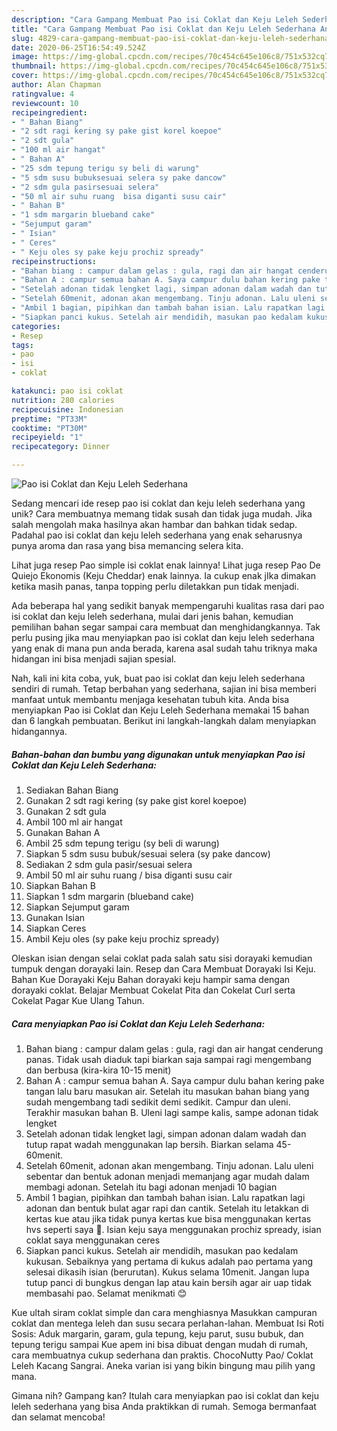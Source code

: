 ```yaml
---
description: "Cara Gampang Membuat Pao isi Coklat dan Keju Leleh Sederhana Anti Gagal"
title: "Cara Gampang Membuat Pao isi Coklat dan Keju Leleh Sederhana Anti Gagal"
slug: 4829-cara-gampang-membuat-pao-isi-coklat-dan-keju-leleh-sederhana-anti-gagal
date: 2020-06-25T16:54:49.524Z
image: https://img-global.cpcdn.com/recipes/70c454c645e106c8/751x532cq70/pao-isi-coklat-dan-keju-leleh-sederhana-foto-resep-utama.jpg
thumbnail: https://img-global.cpcdn.com/recipes/70c454c645e106c8/751x532cq70/pao-isi-coklat-dan-keju-leleh-sederhana-foto-resep-utama.jpg
cover: https://img-global.cpcdn.com/recipes/70c454c645e106c8/751x532cq70/pao-isi-coklat-dan-keju-leleh-sederhana-foto-resep-utama.jpg
author: Alan Chapman
ratingvalue: 4
reviewcount: 10
recipeingredient:
- " Bahan Biang"
- "2 sdt ragi kering sy pake gist korel koepoe"
- "2 sdt gula"
- "100 ml air hangat"
- " Bahan A"
- "25 sdm tepung terigu sy beli di warung"
- "5 sdm susu bubuksesuai selera sy pake dancow"
- "2 sdm gula pasirsesuai selera"
- "50 ml air suhu ruang  bisa diganti susu cair"
- " Bahan B"
- "1 sdm margarin blueband cake"
- "Sejumput garam"
- " Isian"
- " Ceres"
- " Keju oles sy pake keju prochiz spready"
recipeinstructions:
- "Bahan biang : campur dalam gelas : gula, ragi dan air hangat cenderung panas. Tidak usah diaduk tapi biarkan saja sampai ragi mengembang dan berbusa (kira-kira 10-15 menit)"
- "Bahan A : campur semua bahan A. Saya campur dulu bahan kering pake tangan lalu baru masukan air. Setelah itu masukan bahan biang yang sudah mengembang tadi sedikit demi sedikit. Campur dan uleni. Terakhir masukan bahan B. Uleni lagi sampe kalis, sampe adonan tidak lengket"
- "Setelah adonan tidak lengket lagi, simpan adonan dalam wadah dan tutup rapat wadah menggunakan lap bersih. Biarkan selama 45-60menit."
- "Setelah 60menit, adonan akan mengembang. Tinju adonan. Lalu uleni sebentar dan bentuk adonan menjadi memanjang agar mudah dalam membagi adonan. Setelah itu bagi adonan menjadi 10 bagian"
- "Ambil 1 bagian, pipihkan dan tambah bahan isian. Lalu rapatkan lagi adonan dan bentuk bulat agar rapi dan cantik. Setelah itu letakkan di kertas kue atau jika tidak punya kertas kue bisa menggunakan kertas hvs seperti saya 🤣. Isian keju saya menggunakan prochiz spready, isian coklat saya menggunakan ceres"
- "Siapkan panci kukus. Setelah air mendidih, masukan pao kedalam kukusan. Sebaiknya yang pertama di kukus adalah pao pertama yang selesai dikasih isian (berurutan). Kukus selama 10menit. Jangan lupa tutup panci di bungkus dengan lap atau kain bersih agar air uap tidak membasahi pao. Selamat menikmati 😊"
categories:
- Resep
tags:
- pao
- isi
- coklat

katakunci: pao isi coklat 
nutrition: 280 calories
recipecuisine: Indonesian
preptime: "PT33M"
cooktime: "PT30M"
recipeyield: "1"
recipecategory: Dinner

---
```



![Pao isi Coklat dan Keju Leleh Sederhana](https://img-global.cpcdn.com/recipes/70c454c645e106c8/751x532cq70/pao-isi-coklat-dan-keju-leleh-sederhana-foto-resep-utama.jpg)

Sedang mencari ide resep pao isi coklat dan keju leleh sederhana yang unik? Cara membuatnya memang tidak susah dan tidak juga mudah. Jika salah mengolah maka hasilnya akan hambar dan bahkan tidak sedap. Padahal pao isi coklat dan keju leleh sederhana yang enak seharusnya punya aroma dan rasa yang bisa memancing selera kita.

Lihat juga resep Pao simple isi coklat enak lainnya! Lihat juga resep Pao De Quiejo Ekonomis (Keju Cheddar) enak lainnya. Ia cukup enak jIka dimakan ketika masih panas, tanpa topping perlu diletakkan pun tidak menjadi.

Ada beberapa hal yang sedikit banyak mempengaruhi kualitas rasa dari pao isi coklat dan keju leleh sederhana, mulai dari jenis bahan, kemudian pemilihan bahan segar sampai cara membuat dan menghidangkannya. Tak perlu pusing jika mau menyiapkan pao isi coklat dan keju leleh sederhana yang enak di mana pun anda berada, karena asal sudah tahu triknya maka hidangan ini bisa menjadi sajian spesial.


Nah, kali ini kita coba, yuk, buat pao isi coklat dan keju leleh sederhana sendiri di rumah. Tetap berbahan yang sederhana, sajian ini bisa memberi manfaat untuk membantu menjaga kesehatan tubuh kita. Anda bisa menyiapkan Pao isi Coklat dan Keju Leleh Sederhana memakai 15 bahan dan 6 langkah pembuatan. Berikut ini langkah-langkah dalam menyiapkan hidangannya.

<!--inarticleads1-->

##### Bahan-bahan dan bumbu yang digunakan untuk menyiapkan Pao isi Coklat dan Keju Leleh Sederhana:

1. Sediakan  Bahan Biang
1. Gunakan 2 sdt ragi kering (sy pake gist korel koepoe)
1. Gunakan 2 sdt gula
1. Ambil 100 ml air hangat
1. Gunakan  Bahan A
1. Ambil 25 sdm tepung terigu (sy beli di warung)
1. Siapkan 5 sdm susu bubuk/sesuai selera (sy pake dancow)
1. Sediakan 2 sdm gula pasir/sesuai selera
1. Ambil 50 ml air suhu ruang / bisa diganti susu cair
1. Siapkan  Bahan B
1. Siapkan 1 sdm margarin (blueband cake)
1. Siapkan Sejumput garam
1. Gunakan  Isian
1. Siapkan  Ceres
1. Ambil  Keju oles (sy pake keju prochiz spready)


Oleskan isian dengan selai coklat pada salah satu sisi dorayaki kemudian tumpuk dengan dorayaki lain. Resep dan Cara Membuat Dorayaki Isi Keju. Bahan Kue Dorayaki Keju Bahan dorayaki keju hampir sama dengan dorayaki coklat. Belajar Membuat Cokelat Pita dan Cokelat Curl serta Cokelat Pagar Kue Ulang Tahun. 

<!--inarticleads2-->

##### Cara menyiapkan Pao isi Coklat dan Keju Leleh Sederhana:

1. Bahan biang : campur dalam gelas : gula, ragi dan air hangat cenderung panas. Tidak usah diaduk tapi biarkan saja sampai ragi mengembang dan berbusa (kira-kira 10-15 menit)
1. Bahan A : campur semua bahan A. Saya campur dulu bahan kering pake tangan lalu baru masukan air. Setelah itu masukan bahan biang yang sudah mengembang tadi sedikit demi sedikit. Campur dan uleni. Terakhir masukan bahan B. Uleni lagi sampe kalis, sampe adonan tidak lengket
1. Setelah adonan tidak lengket lagi, simpan adonan dalam wadah dan tutup rapat wadah menggunakan lap bersih. Biarkan selama 45-60menit.
1. Setelah 60menit, adonan akan mengembang. Tinju adonan. Lalu uleni sebentar dan bentuk adonan menjadi memanjang agar mudah dalam membagi adonan. Setelah itu bagi adonan menjadi 10 bagian
1. Ambil 1 bagian, pipihkan dan tambah bahan isian. Lalu rapatkan lagi adonan dan bentuk bulat agar rapi dan cantik. Setelah itu letakkan di kertas kue atau jika tidak punya kertas kue bisa menggunakan kertas hvs seperti saya 🤣. Isian keju saya menggunakan prochiz spready, isian coklat saya menggunakan ceres
1. Siapkan panci kukus. Setelah air mendidih, masukan pao kedalam kukusan. Sebaiknya yang pertama di kukus adalah pao pertama yang selesai dikasih isian (berurutan). Kukus selama 10menit. Jangan lupa tutup panci di bungkus dengan lap atau kain bersih agar air uap tidak membasahi pao. Selamat menikmati 😊


Kue ultah siram coklat simple dan cara menghiasnya Masukkan campuran coklat dan mentega leleh dan susu secara perlahan-lahan. Membuat Isi Roti Sosis: Aduk margarin, garam, gula tepung, keju parut, susu bubuk, dan tepung terigu sampai Kue apem ini bisa dibuat dengan mudah di rumah, cara membuatnya cukup sederhana dan praktis. ChocoNutty Pao/ Coklat Leleh Kacang Sangrai. Aneka varian isi yang bikin bingung mau pilih yang mana. 

Gimana nih? Gampang kan? Itulah cara menyiapkan pao isi coklat dan keju leleh sederhana yang bisa Anda praktikkan di rumah. Semoga bermanfaat dan selamat mencoba!
